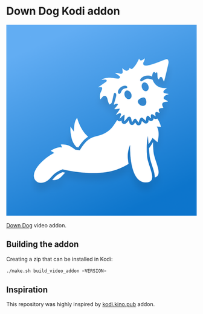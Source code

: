 # Down Dog Kodi addon

![Down Dog](./plugin.video.downdog/resources/icon.png)

[Down Dog](downdogapp.com/) video addon.

## Building the addon

Creating a zip that can be installed in Kodi:

```bash
./make.sh build_video_addon <VERSION>
```

## Inspiration

This repository was highly inspired by [kodi.kino.pub](https://github.com/quarckster/kodi.kino.pub) addon.